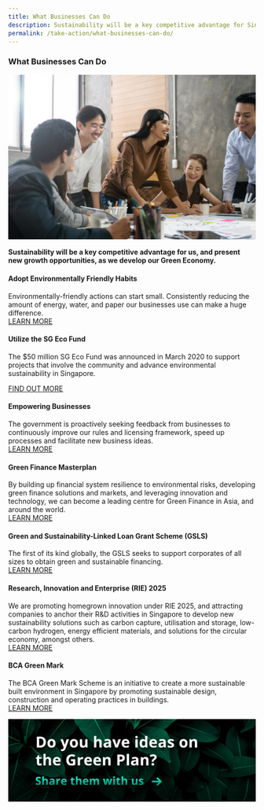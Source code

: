 ```yaml
---
title: What Businesses Can Do
description: Sustainability will be a key competitive advantage for Singapore, and present new growth opportunities for businesses as we develop our Green Economy. Learn more about what businesses can do. 
permalink: /take-action/what-businesses-can-do/
---
```


### What Businesses Can Do

![The Green Plan For Businesses](/images/greenplan/gp_business.jpg)

**Sustainability will be a key competitive advantage for us, and present new growth opportunities, as we develop our Green Economy.**

#### Adopt Environmentally Friendly Habits 
Environmentally-friendly actions can start small. Consistently reducing the amount of energy, water, and paper our businesses use can make a huge difference.  
<a href="https://www.mse.gov.sg/take-action/organisations/" class="front-page-cta bp-sec-button margin--top padding--bottom" target="_blank">
	<span>LEARN MORE</span>
	<i class="sgds-icon sgds-icon-arrow-right is-size-4" aria-hidden="true"></i>
</a>

#### Utilize the SG Eco Fund

The $50 million SG Eco Fund was announced in March 2020 to support projects that involve the community and advance environmental sustainability in Singapore.

<a href="https://www.sgeco.gov.sg/" class="front-page-cta bp-sec-button margin--top padding--bottom" target="_blank">
	<span>FIND OUT MORE</span>
	<i class="sgds-icon sgds-icon-arrow-right is-size-4" aria-hidden="true"></i>
</a>

#### Empowering Businesses
The government is proactively seeking feedback from businesses to continuously improve our rules and licensing framework, speed up processes and facilitate new business ideas.  
<a href="https://www.mti.gov.sg/Transforming-Industries/For-Enterprises" class="front-page-cta bp-sec-button margin--top padding--bottom" target="_blank">
	<span>LEARN MORE</span>
	<i class="sgds-icon sgds-icon-arrow-right is-size-4" aria-hidden="true"></i>
</a>

#### Green Finance Masterplan  
By building up financial system resilience to environmental risks, developing green finance solutions and markets, and leveraging innovation and technology, we can become a leading centre for Green Finance in Asia, and around the world.  
<a href="https://www.mas.gov.sg/who-we-are/annual-reports/annual-report-2019-2020/greening-the-financial-system" class="front-page-cta bp-sec-button margin--top padding--bottom" target="_blank">
	<span>LEARN MORE</span>
	<i class="sgds-icon sgds-icon-arrow-right is-size-4" aria-hidden="true"></i>
</a>

#### Green and Sustainability-Linked Loan Grant Scheme (GSLS)  
The first of its kind globally, the GSLS seeks to support corporates of all sizes to obtain green and sustainable financing.  
<a href="https://www.mas.gov.sg/news/media-releases/2020/mas-launches-worlds-first-grant-scheme-to-support-green-and-sustainability-linked-loans" class="front-page-cta bp-sec-button margin--top padding--bottom" target="_blank">
	<span>LEARN MORE</span>
	<i class="sgds-icon sgds-icon-arrow-right is-size-4" aria-hidden="true"></i>
</a>

#### Research, Innovation and Enterprise (RIE) 2025  
We are promoting homegrown innovation under RIE 2025, and attracting companies to anchor their R&D activities in Singapore to develop new sustainability solutions such as carbon capture, utilisation and storage, low-carbon hydrogen, energy efficient materials, and solutions for the circular economy, amongst others.  
<a href="https://www.nrf.gov.sg/about-nrf/rie-ecosystem" class="front-page-cta bp-sec-button margin--top padding--bottom" target="_blank">
	<span>LEARN MORE</span>
	<i class="sgds-icon sgds-icon-arrow-right is-size-4" aria-hidden="true"></i>
</a>

#### BCA Green Mark  
The BCA Green Mark Scheme is an initiative to create a more sustainable built environment in Singapore by promoting sustainable design, construction and operating practices in buildings.  
<a href="https://www1.bca.gov.sg/buildsg/sustainability/green-mark-certification-scheme" class="front-page-cta bp-sec-button margin--top padding--bottom" target="_blank">
	<span>LEARN MORE</span>
	<i class="sgds-icon sgds-icon-arrow-right is-size-4" aria-hidden="true"></i>
</a>

[![Ideas](/images/framework/framework_ideas.jpg)](https://form.gov.sg/6013d365bedd790011bb9c86)